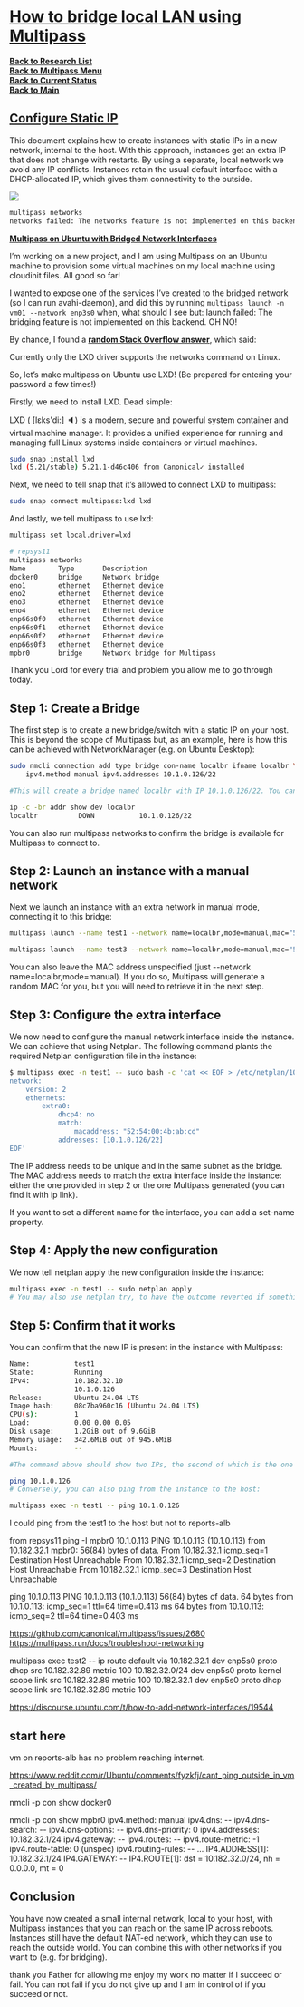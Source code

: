 # **[How to bridge local LAN using Multipass](https://multipass.run/docs/configure-static-ips)**

**[Back to Research List](../../research_list.md)**\
**[Back to Multipass Menu](./multipass_menu.md)**\
**[Back to Current Status](../../../development/status/weekly/current_status.md)**\
**[Back to Main](../../../README.md)**

## **[Configure Static IP](https://multipass.run/docs/configure-static-ips)**

This document explains how to create instances with static IPs in a new network, internal to the host. With this approach, instances get an extra IP that does not change with restarts. By using a separate, local network we avoid any IP conflicts. Instances retain the usual default interface with a DHCP-allocated IP, which gives them connectivity to the outside.

![](https://jon.sprig.gs/blog/wp-content/uploads/2023/03/4405616339_69afc96727_c-750x410.jpg)

```bash
multipass networks
networks failed: The networks feature is not implemented on this backend.
```

**[Multipass on Ubuntu with Bridged Network Interfaces](https://jon.sprig.gs/blog/post/2800)**

I’m working on a new project, and I am using Multipass on an Ubuntu machine to provision some virtual machines on my local machine using cloudinit files. All good so far!

I wanted to expose one of the services I’ve created to the bridged network (so I can run avahi-daemon), and did this by running ```multipass launch -n vm01 --network enp3s0``` when, what should I see but: launch failed: The bridging feature is not implemented on this backend. OH NO!

By chance, I found a **[random Stack Overflow answer](https://askubuntu.com/a/1364507)**, which said:

Currently only the LXD driver supports the networks command on Linux.

So, let’s make multipass on Ubuntu use LXD! (Be prepared for entering your password a few times!)

Firstly, we need to install LXD. Dead simple:

LXD ( [lɛks'di:] 🔈) is a modern, secure and powerful system container and virtual machine manager. It provides a unified experience for running and managing full Linux systems inside containers or virtual machines.

```bash
sudo snap install lxd
lxd (5.21/stable) 5.21.1-d46c406 from Canonical✓ installed
```

Next, we need to tell snap that it’s allowed to connect LXD to multipass:

```bash
sudo snap connect multipass:lxd lxd
```

And lastly, we tell multipass to use lxd:

```bash
multipass set local.driver=lxd
```

```bash
# repsys11
multipass networks
Name        Type       Description
docker0     bridge     Network bridge
eno1        ethernet   Ethernet device
eno2        ethernet   Ethernet device
eno3        ethernet   Ethernet device
eno4        ethernet   Ethernet device
enp66s0f0   ethernet   Ethernet device
enp66s0f1   ethernet   Ethernet device
enp66s0f2   ethernet   Ethernet device
enp66s0f3   ethernet   Ethernet device
mpbr0       bridge     Network bridge for Multipass
```

Thank you Lord for every trial and problem you allow me to go through today.

## Step 1: Create a Bridge

The first step is to create a new bridge/switch with a static IP on your host. This is beyond the scope of Multipass but, as an example, here is how this can be achieved with NetworkManager (e.g. on Ubuntu Desktop):

```bash
sudo nmcli connection add type bridge con-name localbr ifname localbr \
    ipv4.method manual ipv4.addresses 10.1.0.126/22

#This will create a bridge named localbr with IP 10.1.0.126/22. You can see the new device and address with ip -c -br addr show dev localbr. This should show:

ip -c -br addr show dev localbr
localbr          DOWN           10.1.0.126/22
```

You can also run multipass networks to confirm the bridge is available for Multipass to connect to.

## Step 2: Launch an instance with a manual network

Next we launch an instance with an extra network in manual mode, connecting it to this bridge:

```bash
multipass launch --name test1 --network name=localbr,mode=manual,mac="52:54:00:4b:ab:cd"

multipass launch --name test3 --network name=localbr,mode=manual,mac="53:54:00:4b:ab:cd" 

```

You can also leave the MAC address unspecified (just --network name=localbr,mode=manual). If you do so, Multipass will generate a random MAC for you, but you will need to retrieve it in the next step.

## Step 3: Configure the extra interface

We now need to configure the manual network interface inside the instance. We can achieve that using Netplan. The following command plants the required Netplan configuration file in the instance:

```bash
$ multipass exec -n test1 -- sudo bash -c 'cat << EOF > /etc/netplan/10-custom.yaml
network:
    version: 2
    ethernets:
        extra0:
            dhcp4: no
            match:
                macaddress: "52:54:00:4b:ab:cd"
            addresses: [10.1.0.126/22]
EOF'
```

The IP address needs to be unique and in the same subnet as the bridge. The MAC address needs to match the extra interface inside the instance: either the one provided in step 2 or the one Multipass generated (you can find it with ip link).

If you want to set a different name for the interface, you can add a set-name property.

## Step 4: Apply the new configuration

We now tell netplan apply the new configuration inside the instance:

```bash
multipass exec -n test1 -- sudo netplan apply
# You may also use netplan try, to have the outcome reverted if something goes wrong.

```

## Step 5: Confirm that it works

You can confirm that the new IP is present in the instance with Multipass:

```bash
Name:           test1
State:          Running
IPv4:           10.182.32.10
                10.1.0.126
Release:        Ubuntu 24.04 LTS
Image hash:     08c7ba960c16 (Ubuntu 24.04 LTS)
CPU(s):         1
Load:           0.00 0.00 0.05
Disk usage:     1.2GiB out of 9.6GiB
Memory usage:   342.6MiB out of 945.6MiB
Mounts:         --

#The command above should show two IPs, the second of which is the one we just configured (10.1.0.126). You can use ping to confirm that it can be reached from the host:

ping 10.1.0.126
# Conversely, you can also ping from the instance to the host:

multipass exec -n test1 -- ping 10.1.0.126
```

I could ping from the test1 to the host but not to reports-alb

from repsys11
ping -I mpbr0 10.1.0.113
PING 10.1.0.113 (10.1.0.113) from 10.182.32.1 mpbr0: 56(84) bytes of data.
From 10.182.32.1 icmp_seq=1 Destination Host Unreachable
From 10.182.32.1 icmp_seq=2 Destination Host Unreachable
From 10.182.32.1 icmp_seq=3 Destination Host Unreachable

ping 10.1.0.113
PING 10.1.0.113 (10.1.0.113) 56(84) bytes of data.
64 bytes from 10.1.0.113: icmp_seq=1 ttl=64 time=0.413 ms
64 bytes from 10.1.0.113: icmp_seq=2 ttl=64 time=0.403 ms

<https://github.com/canonical/multipass/issues/2680>
<https://multipass.run/docs/troubleshoot-networking>

multipass exec test2 -- ip route
default via 10.182.32.1 dev enp5s0 proto dhcp src 10.182.32.89 metric 100
10.182.32.0/24 dev enp5s0 proto kernel scope link src 10.182.32.89 metric 100
10.182.32.1 dev enp5s0 proto dhcp scope link src 10.182.32.89 metric 100

<https://discourse.ubuntu.com/t/how-to-add-network-interfaces/19544>

## start here

vm on reports-alb has no problem reaching internet.

<https://www.reddit.com/r/Ubuntu/comments/fyzkfj/cant_ping_outside_in_vm_created_by_multipass/>

nmcli -p con show docker0

nmcli -p con show mpbr0
ipv4.method:                            manual
ipv4.dns:                               --
ipv4.dns-search:                        --
ipv4.dns-options:                       --
ipv4.dns-priority:                      0
ipv4.addresses:                         10.182.32.1/24
ipv4.gateway:                           --
ipv4.routes:                            --
ipv4.route-metric:                      -1
ipv4.route-table:                       0 (unspec)
ipv4.routing-rules:                     --
...
IP4.ADDRESS[1]:                         10.182.32.1/24
IP4.GATEWAY:                            --
IP4.ROUTE[1]:                           dst = 10.182.32.0/24, nh = 0.0.0.0, mt = 0

## Conclusion

You have now created a small internal network, local to your host, with Multipass instances that you can reach on the same IP across reboots. Instances still have the default NAT-ed network, which they can use to reach the outside world. You can combine this with other networks if you want to (e.g. for bridging).

thank you Father for allowing me enjoy my work no matter if I succeed or fail.  You can not fail if you do not give up and I am in control of if you succeed or not.
